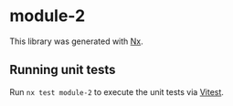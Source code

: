 # module-2

This library was generated with [Nx](https://nx.dev).

## Running unit tests

Run `nx test module-2` to execute the unit tests via [Vitest](https://vitest.dev/).
